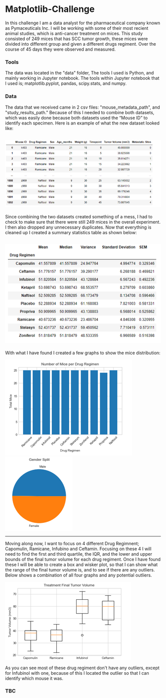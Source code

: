 # Matplotlib-Challenge

In this challenge I am a data analyst for the pharmaceutical company known as Pymaceuticals Inc. I will be working with some of their most recient animal studies, which is anti-cancer treatment on mices. This study consisted of 249 mices that has SCC tumor growth, these mices were divided into different group and given a different drugs regiment. Over the course of 45 days they were observed and measured. 

### Tools
The data was located in the "data" folder, The tools I used is Python, and mainly working in Jupyter notebook. The tools within Jupyter notebook that I used is; matplotlib.pyplot, pandas, scipy.stats, and numpy.

### Data
The data that we received came in 2 csv files: "mouse_metadata_path", and "study_results_path." Because of this I needed to combine both datasets, which was easily done because both datasets used the “Mouse ID” to identify each specimen. Here is an example of what the new dataset looked like: 

![](Images/Mouse_Data_Combined.png)
---
Since combining the two datasets created something of a mess, I had to check to make sure that there were still 249 mices in the overall experiment. I then also dropped any unnecessary duplicates. Now that everything is cleaned up I created a summary statistics table as shown below: 

![](Images/Sum_Stat.png)
---
With what I have found I created a few graphs to show the mice distribution:

![](Images/Mice_per_DR.png)
![](Images/Gender_split.png)

---

Moving along now, I want to focus on 4 different Drug Regimnent; Capomulin, Ramicane, Infubino and Ceftamin. Focusing on these 4 I will need to find the first and third quartile, the IQR, and the lower and upper bounds of the final tumor volume for each drug regiment. Once I have found these I will be able to create a box and wisker plot, so that I can show what the range of the final tumor volume is, and to see if there are any outliers. Below shows a combination of all four graphs and any potential outliers.

![](Images/BW_plot.png)

As you can see most of these drug regiment don't have any outliers, except for Infubinol with one, because of this I located the outlier so that I can identify which mouse it was. 


### TBC
